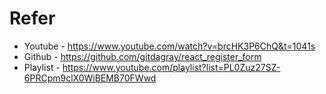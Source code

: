 # Refer
- Youtube - https://www.youtube.com/watch?v=brcHK3P6ChQ&t=1041s
- Github - https://github.com/gitdagray/react_register_form
- Playlist - https://www.youtube.com/playlist?list=PL0Zuz27SZ-6PRCpm9clX0WiBEMB70FWwd
